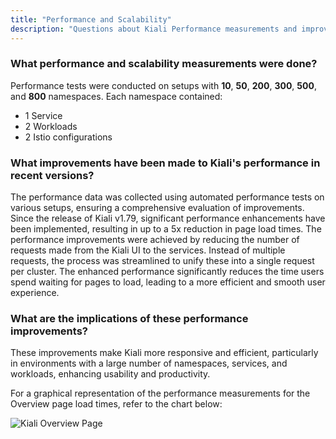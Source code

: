 ```yaml
---
title: "Performance and Scalability"
description: "Questions about Kiali Performance measurements and improvements."
---
```


### What performance and scalability measurements were done?

Performance tests were conducted on setups with **10**, **50**, **200**, **300**, **500**, and **800** namespaces. Each namespace contained:

- 1 Service
- 2 Workloads
- 2 Istio configurations


### What improvements have been made to Kiali's performance in recent versions?

The performance data was collected using automated performance tests on various setups, ensuring a comprehensive evaluation of improvements.
Since the release of Kiali v1.79, significant performance enhancements have been implemented, resulting in up to a 5x reduction in page load times. 
The performance improvements were achieved by reducing the number of requests made from the Kiali UI to the services. Instead of multiple requests, the process was streamlined to unify these into a single request per cluster.
The enhanced performance significantly reduces the time users spend waiting for pages to load, leading to a more efficient and smooth user experience.

### What are the implications of these performance improvements?

These improvements make Kiali more responsive and efficient, particularly in environments with a large number of namespaces, services, and workloads, enhancing usability and productivity.

For a graphical representation of the performance measurements for the Overview page load times, refer to the chart below:

![Kiali Overview Page](/images/documentation/faq/performance/kiali-perf-overview-load-time.png)
